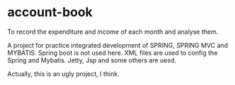 # account-book
To record the expenditure and income of each month and analyse them.

A project for practice integrated development of SPRING, SPRING MVC and MYBATIS.
Spring boot is not used here.
XML files are used to config the Spring and Mybatis.
Jetty, Jsp and some others are uesd.

Actually, this is an ugly project, I think.
